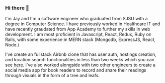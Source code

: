 ### Hi there 👋

<!--
**lamjay415/lamjay415** is a ✨ _special_ ✨ repository because its `README.md` (this file) appears on your GitHub profile.

Here are some ideas to get you started:

- 🔭 I’m currently working on ...
- 🌱 I’m currently learning ...
- 👯 I’m looking to collaborate on ...
- 🤔 I’m looking for help with ...
- 💬 Ask me about ...
- 📫 How to reach me: ...
- 😄 Pronouns: ...
- ⚡ Fun fact: ...
-->

I'm Jay and I'm a software engineer who graduated from SJSU with a degree in Computer Science. I have previously worked in Healthcare IT and have recently graudated from App Academy to further my skills in web development. I am most proficient in Javascript, React, Redux, Ruby on Rails, with some experience in MERN stack (Mongodb, ExpressJS, React, Node.)

I've create an fullstack Airbnb clone that has user auth, hostings creation, and location search functionalities in less than two weeks which you can see [here](https://airjnj.herokuapp.com/). I've also worked alongside with two other engineers to create a social media app for book readers to record and share their readings through visuals in the form of a tree and leafs. 
